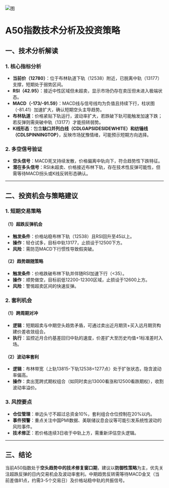 ![图](2025-04-11_A50.png)



# A50指数技术分析及投资策略

## 一、技术分析解读

### 1. 核心指标分析
- **当前价（12780）**：位于布林轨道下轨（12538）附近，已脱离中轨（13177）支撑，短期处于弱势区间。
- **RSI（42.95）**：接近中性区域但未超卖，显示市场仍存在卖压但未进入极端状态。
- **MACD（-173/-91.59）**：MACD线与信号线均为负值且持续下行，柱状图（-81.41）加速扩大，确认短期空头主导趋势。
- **布林轨道**：价格紧贴下轨运行，波动率扩大，若跌破下轨可能触发加速下跌；若反弹则需突破中轨（13177）才能扭转弱势。
- **K线形态**：包含**缺口并列白线（CDLGAPSIDESIDEWHITE）**和**纺锤线（CDLSPINNINGTOP）**，反映市场犹豫情绪，可能预示短期方向选择。

### 2. 多空信号验证
- **空头信号**：MACD死叉持续发散，价格偏离中轨向下，符合趋势性下跌特征。
- **潜在多头信号**：RSI未超卖、价格接近布林下轨，存在技术性反弹可能性，但需等待MACD拐头或K线反转形态确认。

---

## 二、投资机会与策略建议

### 1. 短期交易策略
#### （1）超跌反弹机会
- **触发条件**：价格站稳布林下轨（12538）且RSI回升至45以上。
- **操作**：轻仓试多，目标中轨13177，止损设于12500下方。
- **风险**：需防范MACD下行惯性导致假突破。

#### （2）趋势跟随策略
- **触发条件**：价格跌破布林下轨并伴随RSI加速下行（<35）。
- **操作**：顺势做空，目标前低12200-12300区域，止损设于12600上方。
- **风险**：警惕超卖区间的快速反弹。

### 2. 套利机会
#### （1）跨周期对冲
- **逻辑**：短期超卖与中期空头趋势矛盾，可通过卖出近月期货+买入远月期货构建价差收敛组合。
- **执行**：监控近月合约基差回归中轨的速度，价差扩大至历史均值+1标准差时入场。

#### （2）波动率套利
- **逻辑**：布林带宽（上轨13815-下轨12538=1277点）处于扩张状态，隐含波动率偏高。
- **操作**：卖出宽跨式期权组合（如同时卖出13000看涨和12500看跌期权），收割波动率溢价。

### 3. 风控要点
- **仓位管理**：单边头寸不超过总资金10%，套利组合仓位控制在20%以内。
- **事件预警**：重点关注中国PMI数据、美联储议息会议等可能引发系统性波动的风险事件。
- **技术修正**：若价格连续3日收于中轨上方，需重新评估空头逻辑。

---

## 三、结论
当前A50指数处于**空头趋势中的技术修复窗口期**，建议以**防御性策略**为主，优先关注超跌反弹的日内交易机会及波动率套利。中期趋势反转需等待MACD金叉（当前差值81点，约需3-5个交易日）及价格站稳中轨的共振信号。
